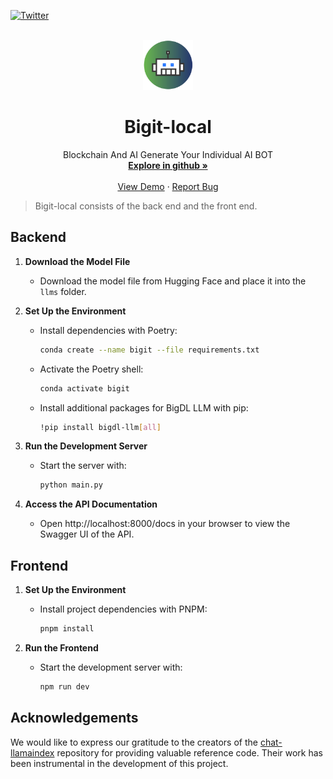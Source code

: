 <a name="readme-top"></a>

[![Twitter][twitter-shield]][twitter-url]

<br />
<div align="center">
  <a href="https://bigitapp.com/">
    <img src="frontend/public/logo.svg" alt="Logo" width="80" height="80">
  </a>

  <h1 align="center">Bigit-local</h1>

  <p align="center">
     Blockchain And AI Generate Your Individual AI BOT
    <br />
    <a href="https://github.com/BigitApp"><strong>Explore in github »</strong></a>
    <br />
    <br />
    <a href="https://bigitapp.com/">View Demo</a>
    ·
    <a href="mailto:support@bigitapp.com">Report Bug</a>
  </p>
</div>

> Bigit-local consists of the back end and the front end.

## Backend

1. **Download the Model File**
   - Download the model file from Hugging Face and place it into the `llms` folder.

2. **Set Up the Environment**
   - Install dependencies with Poetry:
     ```bash
     conda create --name bigit --file requirements.txt
     ```
   - Activate the Poetry shell:
     ```bash
     conda activate bigit
     ```
   - Install additional packages for BigDL LLM with pip:
     ```bash
     !pip install bigdl-llm[all]
     ```

3. **Run the Development Server**
   - Start the server with:
     ```bash
     python main.py
     ```

4. **Access the API Documentation**
   - Open http://localhost:8000/docs in your browser to view the Swagger UI of the API.

## Frontend

1. **Set Up the Environment**
   - Install project dependencies with PNPM:
     ```bash
     pnpm install
     ```

2. **Run the Frontend**
   - Start the development server with:
     ```bash
     npm run dev
     ```

## Acknowledgements

We would like to express our gratitude to the creators of the [chat-llamaindex](https://github.com/run-llama/chat-llamaindex) repository for providing valuable reference code. Their work has been instrumental in the development of this project.




[license-shield]: https://img.shields.io/github/license/AAooWW/Bigit?style=for-the-badge
[license-url]: https://github.com/AAooWW/Bigit/blob/main/LICENSE
[twitter-shield]: https://img.shields.io/twitter/follow/Bigit?style=social
[twitter-url]: https://x.com/BigitDapp
